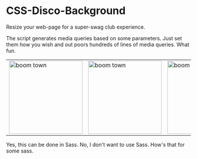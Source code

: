 # CSS-Disco-Background
Resize your web-page for a super-swag club experience.

The script generates media queries based on some parameters. Just set them how you wish and out poors hundreds of lines of media queries. What fun. 

<table>
  <tr>
  <td><img src="https://www.mildvariety.com/files/asdf.gif" alt="boom town" width="200px"></td>
  <td><span><img src="https://www.mildvariety.com/files/asdf2.gif" alt="boom town" width="200px"></span></td>
  <td><span><img src="https://www.mildvariety.com/files/asdf3.gif" alt="boom town" width="200px"></span></td>
  </tr>
</table>

Yes, this can be done in Sass. No, I don't want to use Sass. How's that for some sass. 
